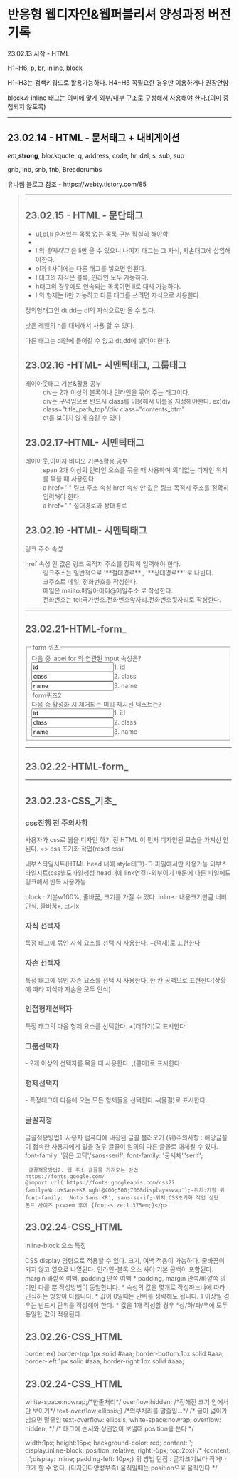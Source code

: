   <h1>반응형 웹디자인&웹퍼블리셔 양성과정 버전기록</h1>
   <p>23.02.13 시작 - HTML</p>
   <p>H1~H6, p, br, inline, block</p>
   <p>H1~H3는 검색키워드로 활용가능하다. H4~H6 꼭필요한 경우만 이용하거나 권장안함<p>
   <p>block과 inline 태그는 의미에 맞게 외부/내부 구조로 구성해서 사용해야 한다.(의미 중첩되지 않도록)</p>
   <hr>
   <h2>23.02.14 - HTML - 문서태그 + 내비게이션 </h2>
   <p><em>em</em>,<strong>strong</strong>, blockquote, q, address, code, hr, del, s, sub, sup</p>
   <p>gnb, lnb, snb, fnb, Breadcrumbs</p>
   <p>유나쌤 블로그 참조 - https://webty.tistory.com/85</p> <blockquote cite="https://webty.tistory.com/85"> 
   <hr>
   <h2>23.02.15 - HTML - 문단태그</h2>
   <ul>
      <li>ul,ol,li 순서있는 목록 없는 목록 구분 확실히 해야함.<li>
      <li>li의 <em>형제태그</em> 은 li만 올 수 있으니 나머지 태그는 그 자식, 자손태그에 삽입해야한다.</li>
      <li>ol과 li사이에는 다른 태그를 넣으면 안된다.</li>
      <li>li태그의 자식은 블록, 인라인 모두 가능하다.</li>
      <li>h태그의 경우에도 연속되는 목록이면 li로 대체 가능하다.</li>
      <li>li의 형제는 li만 가능하고 다른 태그를 쓰려면 자식으로 사용한다.</li>
   </ul>
  <p>정의형태그인 dt,dd는 dl의 자식으로만 올 수 있다.</p>
  <p>낮은 레벨의 h를 대체해서 사용 할 수 있다.</p>
  <p>다른 태그는 dl안에 들어갈 수 없고 dt,dd에 넣어야 한다.</p>
  <div class="study">
   <h2>23.02.16 -HTML- 시멘틱태그, 그룹태그</h2>
   <dl>
    <dt>레이아웃태그 기본&활용 공부</dt>
    <dd>div는 2개 이상의 블록이나 인라인을 묶어 주는 태그이다.</dd>
    <dd>div는 구역임으로 반드시 class를 이용해서 이름을 지정해야한다. ex)div class="title_path_top"/div class="contents_btm"</dd>
    <dd>dt를 보이지 않게 숨길 수 있다 <dt class="skip"></dd>
   </dl>
    <h2>23.02.17-HTML- 시멘틱태그</h2>
   <dl>
     <dt>레이아웃,이미지,비디오 기본&활용 공부</dt>
     <dd>span 2개 이상의 인라인 요소를 묶을 때 사용하며 의미없는 디자인 위치를 묶을 때 사용한다.</dd>
     <dd>a href=" " 링크 주소 속성 href 속성 안 값은 링크 목적지 주소를 정확히 입력해야 한다.</dd>
     <dd>a href=" " 절대경로와 상대경로</dd>
   <dl/>
    <h2>23.02.19 -HTML- 시멘틱태그</h2>
     <a href=" "> 링크 주소 속성
   <dl>
      <dt>href 속성 안 값은 링크 목적지 주소를 정확히 입력해야 한다.</dt>
      <dd>링크주소는 일반적으로 '**절대경로**', '**상대경로**' 로 나뉜다.</dd>
      <dd>크주소로 메일, 전화번호를 작성한다.</dd>
      <dd>메일은 mailto:메일아이디@메일주소 로 작성한다.</dd>
      <dd>전화번호는 tel:국가번호.전화번호앞자리.전화번호뒷자리로 작성한다.</dd>
   </dl>
  <hr>
  <h2>23.02.21-HTML-form_</h2>
  <form action="#" method="get">
  <fieldset>
  <legend>form 퀴즈</legend>
  <span>다음 중 label for 와 연관된 input 속성은?</span><br>
  <label><input type="radio name"quiz" value="id">1. id</label><br>
  <label><input type="radio name"quiz" value="class">2. class</label><br>
  <label><input type="radio name"quiz" value="name">3. name</label>
  
   <legend>form퀴즈2</legend>
   <span> 다음 중 활성화 시 제거되는 미리 제시된 텍스트는?</span><br>
   <label><input type="radio name"quiz" value="id">1. id</label><br>
  <label><input type="radio name"quiz" value="class">2. class</label><br>
  <label><input type="radio name"quiz" value="name">3. name</label>
  </fieldset>
  </form>
  <hr>
  <h2>23.02.22-HTML-form_</h2>
  
  <hr>
  <h2>23.02.23-CSS_기초_</h2>
  <h3>css진행 전 주의사항</h3>
  <p>사용자가 css로 웹을 디자인 하기 전 HTML 이 먼저 디자인된 모습을 가져선 안된다.
    => css 초기화 작업(reset css) </p>

  <p>내부스타일시트(HTML head 내에 style태그)-그 파일에서만 사용가능
    외부스타일시트(css별도파일생성 head내에 link연결)-외부이기 때문에 다른 파일에도 링크해서 반복 사용가능</p>
  <p> block : 기본w100%, 줄바꿈, 크기를 가질 수 있다.
      inline : 내용크기만큼 너비인식, 줄바꿈x, 크기x </p>
  <h3> 자식 선택자 </h3>
  <p>특정 태그에 묶인 자식 요소를 선택 시 사용한다. +(꺽새)로 표현한다</p>
  <h3> 자손 선택자 </h3>
  <p>특정 태그에 묶인 자손 요소를 선택 시 사용한다. 한 칸 공백으로 표현한다(상황에 따라 자식과 자손을 모두 인식)</p>
  <h3> 인접형제선택자 </h3>
  <p>특정 태그의 다음 형제 요소를 선택한다. +(더하기)로 표시한다</p>
  <h3> 그룹선택자 </h3>
  <p>- 2개 이상의 선택자를 묶을 때 사용한다. ,(콤마)로 표시한다.</p>
  <h3> 형제선택자 </h3>
  <p>- 특정태그에 다음에 오는 모든 형제들을 선택한다.~(물결)로 표시한다.</p>
  <h3> 글꼴지정 </h3>
  <p>글꼴적용방법1. 사용자 컴퓨터에 내장된 글꼴 불러오기
     (위)주의사항 : 해당글꼴이 접속한 사용자에게 없을 경우 글꼴이 임의의 다른 글꼴로 대체될 수 있다.
     font-family: '맑은 고딕','sans-serif';
     font-family: '궁서체','serif';

     글꼴적용방법2. 웹 주소 글꼴을 가져오는 방법
    https://fonts.google.com/
    @import url('https://fonts.googleapis.com/css2?family=Noto+Sans+KR:wght@400;500;700&display=swap');-위치:가장 위
    font-family: 'Noto Sans KR', sans-serif;-위치:CSS초기화 작업 상단
    폰트 사이즈 px=>em 후에 {font-size:1.375em;}</p>
  <h2>23.02.24-CSS_HTML</h2>
  <p>inline-block 요소 특징</p>
  <p>CSS display 명령으로 적용할 수 있다.
  크기, 여백 적용이 가능하다.
  줄바꿈이 되지 않고 옆으로 나열된다.
  인라인-블록 요소 사이 기본 공백이 포함된다.
  margin 바깥쪽 여백, padding 안쪽 여백
  * padding, margin 안쪽/바깥쪽 의미만 다를 뿐 작성방법이 동일합니다.
  * 속성의 값을 몇개로 작성하느냐에 따라 인식하는 방향이 다릅니다.
  * 값이 0일때는 단위를 생략해도 됩니다. 1 이상일 경우는 반드시 단위를 작성해야 한다.
  * 값을 1개 작성할 경우 
  *상/하/좌/우에 모두 동일한 값이 적용된다.<p>
  <h2>23.02.26-CSS_HTML</h2> 
  <p>border ex)
  border-top:1px solid #aaa;
  border-bottom:1px solid #aaa;  
  border-left:1px solid #aaa;
  border-right:1px solid #aaa;</p>
 <h2>23.02.24-CSS_HTML</h2>
  <p>white-space:nowrap;/*한줄처리*/
    overflow:hidden; /*정해진 크기 안에서만 보이기*/
    text-overflow:ellipsis;}
    /*외부처리를 말줄임...*/
    /* 글이 넓이가 넘으면 말줄임    
    text-overflow: ellipsis;
    white-space:nowrap;
    overflow: hidden; */
    /* 태그에 순서와 상관없이 보낼때 position을 쓴다 */</p>
    <p>width:1px; height:15px; background-color: red; content:''; display:inline-block; position: relative; right:-5px; top:2px}
    /* {content: '|';display: inline; padding-left: 10px;} 위 방법 단점 : 글자크기보다 작거나 크게 할 수 없다.
    (디자인다양성부족) 움직일때는 position으로 움직인다 */</p>

